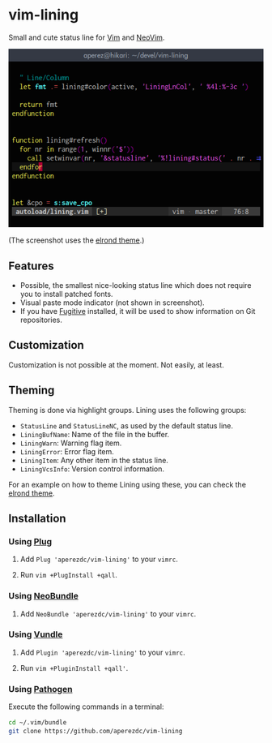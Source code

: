 # vim-lining

Small and cute status line for [Vim](http://www.vim.org) and
[NeoVim](https://neovim.io).

![Screenshot](/_misc/screenshot.png)

(The screenshot uses the [elrond
theme](https://github.com/aperezdc/vim-elrond).)

## Features

* Possible, the smallest nice-looking status line which does not require you
  to install patched fonts.
* Visual paste mode indicator (not shown in screenshot).
* If you have [Fugitive](https://github.com/tpope/vim-fugitive) installed, it
  will be used to show information on Git repositories.


## Customization

Customization is not possible at the moment. Not easily, at least.


## Theming

Theming is done via highlight groups. Lining uses the following groups:

* `StatusLine` and `StatusLineNC`, as used by the default status line.
* `LiningBufName`: Name of the file in the buffer.
* `LiningWarn`: Warning flag item.
* `LiningError`: Error flag item.
* `LiningItem`: Any other item in the status line.
* `LiningVcsInfo`: Version control information.

For an example on how to theme Lining using these, you can check the [elrond
theme](https://github.com/aperezdc/vim-elrond).


## Installation

### Using [Plug](https://github.com/junegunn/vim-plug)

1. Add `Plug 'aperezdc/vim-lining'` to your `vimrc`.

2. Run `vim +PlugInstall +qall`.

### Using [NeoBundle](https://github.com/Shougo/neobundle.vim)

1. Add `NeoBundle 'aperezdc/vim-lining'` to your `vimrc`.

### Using [Vundle](https://github.com/gmarik/vundle)

1. Add `Plugin 'aperezdc/vim-lining'` to your `vimrc`.

2. Run `vim +PluginInstall +qall'`.

### Using [Pathogen](https://github.com/tpope/vim-pathogen)

Execute the following commands in a terminal:

```sh
cd ~/.vim/bundle
git clone https://github.com/aperezdc/vim-lining
```
